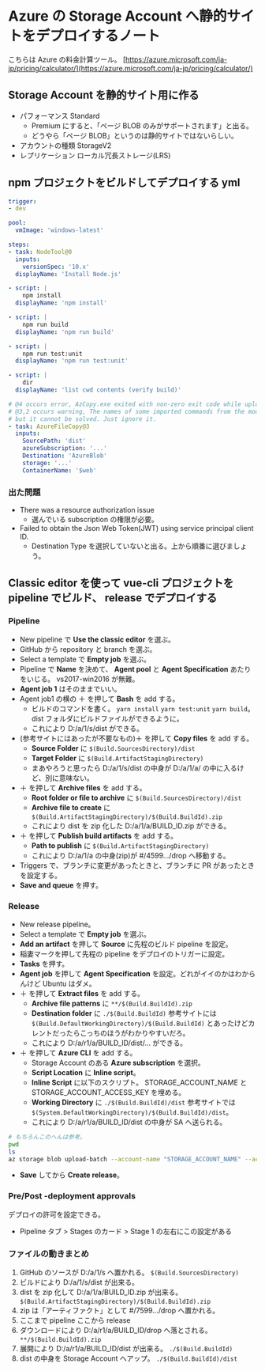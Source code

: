 Azure の Storage Account へ静的サイトをデプロイするノート
===

こちらは Azure の料金計算ツール。 [https://azure.microsoft.com/ja-jp/pricing/calculator/](https://azure.microsoft.com/ja-jp/pricing/calculator/)

## Storage Account を静的サイト用に作る

- パフォーマンス Standard
    - Premium にすると、「ページ BLOB のみがサポートされます」と出る。
    - どうやら「ページ BLOB」というのは静的サイトではないらしい。
- アカウントの種類  StorageV2
- レプリケーション ローカル冗長ストレージ(LRS)

## npm プロジェクトをビルドしてデプロイする yml

```yaml
trigger:
- dev

pool:
  vmImage: 'windows-latest'

steps:
- task: NodeTool@0
  inputs:
    versionSpec: '10.x'
  displayName: 'Install Node.js'

- script: |
    npm install
  displayName: 'npm install'

- script: |
    npm run build
  displayName: 'npm run build'

- script: |
    npm run test:unit
  displayName: 'npm run test:unit'

- script: |
    dir
  displayName: 'list cwd contents (verify build)'

# @4 occurs error, AzCopy.exe exited with non-zero exit code while uploading files to blob storage
# @3,2 occurs warning, The names of some imported commands from the module 'AzureRM.Websites' include unapproved verbs that might make them less discoverable
# but it cannot be solved. Just ignore it.
- task: AzureFileCopy@3
  inputs:
    SourcePath: 'dist'
    azureSubscription: '...'
    Destination: 'AzureBlob'
    storage: '...'
    ContainerName: '$web'
```

### 出た問題

- There was a resource authorization issue
    - 選んでいる subscription の権限が必要。
- Failed to obtain the Json Web Token(JWT) using service principal client ID.
    - Destination Type を選択していないと出る。上から順番に選びましょう。

## Classic editor を使って vue-cli プロジェクトを pipeline でビルド、 release でデプロイする

### Pipeline

- New pipeline で **Use the classic editor** を選ぶ。
- GitHub から repository と branch を選ぶ。
- Select a template で **Empty job** を選ぶ。
- Pipeline で **Name** を決めて、 **Agent pool** と **Agent Specification** あたりをいじる。 vs2017-win2016 が無難。
- **Agent job 1** はそのままでいい。
- Agent job1 の横の ＋ を押して **Bash** を add する。
    - ビルドのコマンドを書く。 `yarn install` `yarn test:unit` `yarn build`。 dist フォルダにビルドファイルができるように。
    - これにより D:/a/1/s/dist ができる。
- (参考サイトにはあったが不要なもの)＋ を押して **Copy files** を add する。
    - **Source Folder** に `$(Build.SourcesDirectory)/dist`
    - **Target Folder** に `$(Build.ArtifactStagingDirectory)`
    - まあやろうと思ったら D:/a/1/s/dist の中身が D:/a/1/a/ の中に入るけど、別に意味ない。
- ＋ を押して **Archive files** を add する。
    - **Root folder or file to archive** に `$(Build.SourcesDirectory)/dist`
    - **Archive file to create** に `$(Build.ArtifactStagingDirectory)/$(Build.BuildId).zip`
    - これにより dist を zip 化した D:/a/1/a/BUILD_ID.zip ができる。
- ＋ を押して **Publish build artifacts** を add する。
    - **Path to publish** に `$(Build.ArtifactStagingDirectory)`
    - これにより D:/a/1/a の中身(zip)が #/4599.../drop へ移動する。
- Triggers で、ブランチに変更があったときと、ブランチに PR があったときを設定する。
- **Save and queue** を押す。

### Release

- New release pipeline。
- Select a template で **Empty job** を選ぶ。
- **Add an artifact** を押して **Source** に先程のビルド pipeline を設定。
- 稲妻マークを押して先程の pipeline をデプロイのトリガーに設定。
- **Tasks** を押す。
- **Agent job** を押して **Agent Specification** を設定。どれがイイのかはわからんけど Ubuntu はダメ。
- ＋ を押して **Extract files** を add する。
    - **Archive file patterns** に `**/$(Build.BuildId).zip`
    - **Destination folder** に `./$(Build.BuildId)` 参考サイトには `$(Build.DefaultWorkingDirectory)/$(Build.BuildId)` とあったけどカレントだったらこっちのほうがわかりやすいだろ。
    - これにより D:/a/r1/a/BUILD_ID/dist/... ができる。
- ＋ を押して **Azure CLI** を add する。
    - Storage Account のある **Azure subscription** を選択。
    - **Script Location** に **Inline script**。
    - **Inline Script** に以下のスクリプト。 STORAGE_ACCOUNT_NAME と STORAGE_ACCOUNT_ACCESS_KEY を埋める。
    - **Working Directory** に `./$(Build.BuildId)/dist` 参考サイトでは `$(System.DefaultWorkingDirectory)/$(Build.BuildId)/dist`。
    - これにより D:/a/r1/a/BUILD_ID/dist の中身が SA へ送られる。

```bash
# もちろんこのへんは参考。
pwd
ls
az storage blob upload-batch --account-name "STORAGE_ACCOUNT_NAME" --account-key "STORAGE_ACCOUNT_ACCESS_KEY" --destination "$web" --source ./
```

- **Save** してから **Create release**。

### Pre/Post -deployment approvals

デプロイの許可を設定できる。

- Pipeline タブ > Stages のカード > Stage 1 の左右にこの設定がある

### ファイルの動きまとめ

1. GitHub のソースが D:/a/1/s へ置かれる。 `$(Build.SourcesDirectory)`
1. ビルドにより D:/a/1/s/dist が出来る。
1. dist を zip 化して D:/a/1/a/BUILD_ID.zip が出来る。 `$(Build.ArtifactStagingDirectory)/$(Build.BuildId).zip`
1. zip は「アーティファクト」として #/7599.../drop へ置かれる。
1. ここまで pipeline ここから release
1. ダウンロードにより D:/a/r1/a/BUILD_ID/drop へ落とされる。 `**/$(Build.BuildId).zip`
1. 展開により D:/a/r1/a/BUILD_ID/dist が出来る。 `./$(Build.BuildId)`
1. dist の中身を Storage Account へアップ。 `./$(Build.BuildId)/dist`
